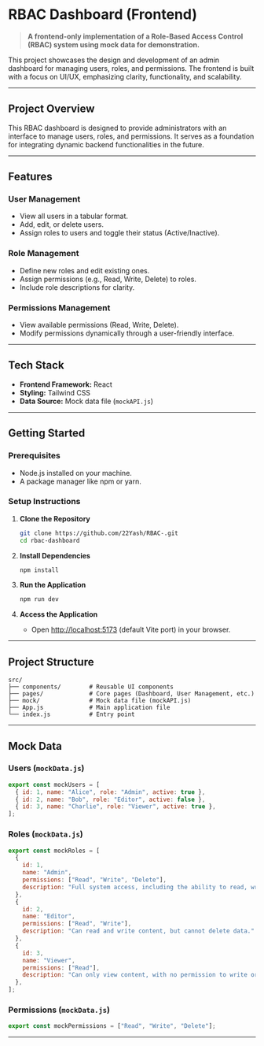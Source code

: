 

# **RBAC Dashboard (Frontend)**

> **A frontend-only implementation of a Role-Based Access Control (RBAC) system using mock data for demonstration.**

This project showcases the design and development of an admin dashboard for managing users, roles, and permissions. The frontend is built with a focus on UI/UX, emphasizing clarity, functionality, and scalability.

---

## **Project Overview**

This RBAC dashboard is designed to provide administrators with an interface to manage users, roles, and permissions. It serves as a foundation for integrating dynamic backend functionalities in the future.

---

## **Features**

### **User Management**
- View all users in a tabular format.
- Add, edit, or delete users.
- Assign roles to users and toggle their status (Active/Inactive).

### **Role Management**
- Define new roles and edit existing ones.
- Assign permissions (e.g., Read, Write, Delete) to roles.
- Include role descriptions for clarity.

### **Permissions Management**
- View available permissions (Read, Write, Delete).
- Modify permissions dynamically through a user-friendly interface.

---

## **Tech Stack**

- **Frontend Framework:** React 
- **Styling:** Tailwind CSS 
- **Data Source:** Mock data file (`mockAPI.js`)

---

## **Getting Started**

### **Prerequisites**
- Node.js installed on your machine.
- A package manager like npm or yarn.

### **Setup Instructions**

1. **Clone the Repository**
   ```bash
   git clone https://github.com/22Yash/RBAC-.git
   cd rbac-dashboard
   ```

2. **Install Dependencies**
   ```bash
   npm install
   ```

3. **Run the Application**
   ```bash
   npm run dev
   ```

4. **Access the Application**
   - Open [http://localhost:5173](http://localhost:5173) (default Vite port) in your browser.

---

## **Project Structure**

```
src/
├── components/        # Reusable UI components
├── pages/             # Core pages (Dashboard, User Management, etc.)
├── mock/              # Mock data file (mockAPI.js)
├── App.js             # Main application file
└── index.js           # Entry point
```

---

## **Mock Data**

### **Users (`mockData.js`)**
```javascript
export const mockUsers = [
  { id: 1, name: "Alice", role: "Admin", active: true },
  { id: 2, name: "Bob", role: "Editor", active: false },
  { id: 3, name: "Charlie", role: "Viewer", active: true },
];
```

### **Roles (`mockData.js`)**
```javascript
export const mockRoles = [
  { 
    id: 1, 
    name: "Admin", 
    permissions: ["Read", "Write", "Delete"], 
    description: "Full system access, including the ability to read, write, and delete data."
  },
  { 
    id: 2, 
    name: "Editor", 
    permissions: ["Read", "Write"], 
    description: "Can read and write content, but cannot delete data."
  },
  { 
    id: 3, 
    name: "Viewer", 
    permissions: ["Read"], 
    description: "Can only view content, with no permission to write or delete."
  },
];
```

### **Permissions (`mockData.js`)**
```javascript
export const mockPermissions = ["Read", "Write", "Delete"];
```

---

